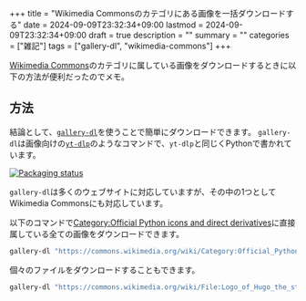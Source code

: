 +++
title = "Wikimedia Commonsのカテゴリにある画像を一括ダウンロードする"
date = 2024-09-09T23:32:34+09:00
lastmod = 2024-09-09T23:32:34+09:00
draft = true
description = ""
summary = ""
categories = ["雑記"]
tags = ["gallery-dl", "wikimedia-commons"]
+++

[Wikimedia Commons](https://commons.wikimedia.org/)のカテゴリに属している画像をダウンロードするときに以下の方法が便利だったのでメモ。

## 方法

結論として、[`gallery-dl`](https://github.com/mikf/gallery-dl)を使うことで簡単にダウンロードできます。
`gallery-dl`は画像向けの[`yt-dlp`](https://github.com/yt-dlp/yt-dlp)のようなコマンドで、`yt-dlp`と同じくPythonで書かれています。

[![Packaging status](https://repology.org/badge/vertical-allrepos/gallery-dl.svg?columns=3)](https://repology.org/project/gallery-dl/versions)

`gallery-dl`は多くのウェブサイトに対応していますが、その中の1つとしてWikimedia Commonsにも対応しています。

以下のコマンドで[Category:Official Python icons and direct derivatives](https://commons.wikimedia.org/wiki/Category:Official_Python_icons_and_direct_derivatives)に直接属している全ての画像をダウンロードできます。

```sh
gallery-dl "https://commons.wikimedia.org/wiki/Category:Official_Python_icons_and_direct_derivatives"
```

個々のファイルをダウンロードすることもできます。

```sh
gallery-dl "https://commons.wikimedia.org/wiki/File:Logo_of_Hugo_the_static_website_generator.svg"
```
